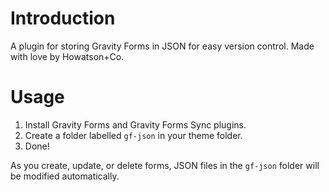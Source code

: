 # Introduction

A plugin for storing Gravity Forms in JSON for easy version control. Made with love by Howatson+Co.

# Usage

1. Install Gravity Forms and Gravity Forms Sync plugins.
2. Create a folder labelled `gf-json` in your theme folder.
3. Done!

As you create, update, or delete forms, JSON files in the `gf-json` folder will be modified automatically.